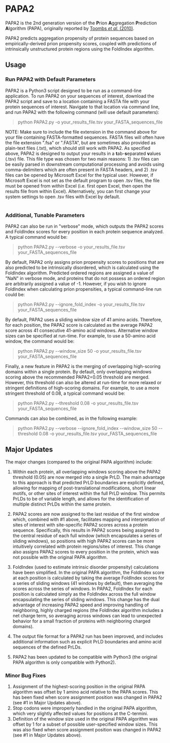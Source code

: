 # PAPA2
PAPA2 is the 2nd generation version of the **P**rion **A**ggregation **P**rediction **A**lgorithm (PAPA), originally reported by [Toombs *et al.* (2010)](https://www.ncbi.nlm.nih.gov/pubmed/19884345).

PAPA2 predicts aggregation propensity of protein sequences based on empirically-derived prion propensity scores, coupled with predictions of intrinsically unstructured protein regions using the FoldIndex algorithm.

## Usage
### Run PAPA2 with Default Parameters
PAPA2 is a Python3 script designed to be run as a command-line application. To run PAPA2 on your sequences of interest, download the PAPA2 script and save to a location containing a FASTA file with your protein sequences of interest. Navigate to that location via command line, and run PAPA2 with the following command (will use default parameters):

>python PAPA2.py -o your_results_file.tsv your_FASTA_sequences_file

NOTE: Make sure to include the file extension in the command above for your file containing FASTA-formatted sequences. FASTA files will often have the file extension ".fsa" or ".FASTA", but are sometimes also provided as plain-text files (.txt), which should still work with PAPA2. As specified above, PAPA2 is designed to output your results in a **t**ab-**s**eparated **v**alues (.tsv) file. This file type was chosen for two main reasons: 1) .tsv files can be easily parsed in downstream computational processing and avoids using comma-delimiters which are often present in FASTA headers, and 2) .tsv files can be opened by Microsoft Excel for the typical user. However, if Microsoft Excel is not set as the default program to open .tsv files, the file must be opened from *within* Excel (i.e. first open Excel, then open the results file from within Excel). Alternatively, you can first change your system settings to open .tsv files with Excel by default.
<br />
<br />
### Additional, Tunable Parameters
PAPA2 can also be run in "verbose" mode, which outputs the PAPA2 scores and FoldIndex scores for every position in each protein sequence analyzed. A typical command would be:

>python PAPA2.py --verbose -o your_results_file.tsv your_FASTA_sequences_file


By default, PAPA2 only assigns prion propensity scores to positions that are also predicted to be intrinsically disordered, which is calculated using the FoldIndex algorithm. Predicted ordered regions are assigned a value of "NaN" in verbose mode, and proteins that do not possess an ordered region are arbitrarily assigned a value of -1. However, if you wish to ignore FoldIndex when calculating prion propensities, a typical command-line run could be:

>python PAPA2.py --ignore_fold_index -o your_results_file.tsv your_FASTA_sequences_file


By default, PAPA2 uses a sliding window size of 41 amino acids. Therefore, for each position, the PAPA2 score is calculated as the average PAPA2 score across 41 consecutive 41-amino acid windows. Alternative window sizes can be specified at run-time. For example, to use a 50-amino acid window, the command would be:

>python PAPA2.py --window_size 50 -o your_results_file.tsv your_FASTA_sequences_file


Finally, a new feature in PAPA2 is the merging of overlapping high-scoring domains within a single protein. By default, only overlapping windows scoring above the recommended PAPA2=0.05 threshold are merged. However, this threshold can also be altered at run-time for more relaxed or stringent definitions of high-scoring domains. For example, to use a more stringent threshold of 0.08, a typical command would be:

>python PAPA2.py --threshold 0.08 -o your_results_file.tsv your_FASTA_sequences_file


Commands can also be combined, as in the following example:

>python PAPA2.py --verbose --ignore_fold_index --window_size 50 --threshold 0.08 -o your_results_file.tsv your_FASTA_sequences_file

## Major Updates
The major changes (compared to the original PAPA algorithm) include:

1) Within each protein, all overlapping windows scoring above the PAPA2 threshold (0.05) are now merged into a single PrLD. The main advantage to this approach is that predicted PrLD boundaries are explicitly defined, allowing for mapping of post-translational modifications, short linear motifs, or other sites of interest within the full PrLD window. This permits PrLDs to be of variable length, and allows for the identification of multiple distinct PrLDs within the same protein.

2) PAPA2 scores are now assigned to the last residue of the first window which, combined with #1 above, facilitates mapping and interpretation of sites of interest with site-specific PAPA2 scores across a protein sequence. Specifically, this results in PAPA2 scores being assigned to the central residue of each full window (which encapsulates a series of sliding windows), so positions with high PAPA2 scores can be more intuitively correlated with protein regions/sites of interest. This change also assigns PAPA2 scores to every position in the protein, which was not possible with the original PAPA algorithm.

3) FoldIndex (used to estimate intrinsic disorder propensity) calculations have been simplified. In the original PAPA algorithm, the FoldIndex score at each position is calculated by taking the average FoldIndex scores for a series of sliding windows (41 windows by default), then averaging the scores across the series of windows. In PAPA2, FoldIndex for each position is calculated simply as the FoldIndex across the full window encapsulating the series of sliding windows. This change has the dual advantage of increasing PAPA2 speed and improving handling of neighboring, highly charged regions (the FoldIndex algorithm includes a net charge term, so averaging across windows can lead to unexpected behavior for a small fraction of proteins with neighboring charged domains).

4) The output file format for a PAPA2 run has been improved, and includes additional information such as explicit PrLD boundaries and amino acid sequences of the defined PrLDs.

5) PAPA2 has been updated to be compatible with Python3 (the original PAPA algorithm is only compatible with Python2).

### Minor Bug Fixes
1) Assignment of the highest-scoring position in the original PAPA algorithm was offset by 1 amino acid relative to the PAPA scores. This has been fixed when score assignment position was changed in PAPA2 (see #1 in Major Updates above).
2) Stop codons were improperly handled in the original PAPA algorithm, which very slightly affected values for positions at the C-termini.
3) Definition of the window size used in the original PAPA algorithm was offset by 1 for a subset of possible user-specified window sizes. This was also fixed when score assignment position was changed in PAPA2 (see #1 in Major Updates above).

